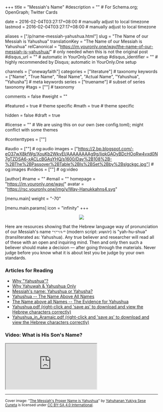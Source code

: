 +++
title = "Messiah's Name"
#description = ""  # For Schema.org; OpenGraph; Twitter Cards

date = 2016-02-04T03:27:17+08:00                          # manually adjust to local timezone
lastmod = 2016-02-04T03:27:17+08:00                          # manually adjust to local timezone

aliases = ["/p/name-messiah-yahushua.html"]
slug = "The Name of our Messiah is Yahushua"
translationKey = "The Name of our Messiah is Yahushua"
relCanonical = "https://im.youronly.one/way/the-name-of-our-messiah-is-yahushua/"                           # only needed when this is not the original post
#disqus_url = ""                                                    # automatic in YourOnly.One setup
#disqus_identifier = ""                                             # highly recommended by Disqus; automatic in YourOnly.One setup

channels = ["onewayfaith"]
categories = ["literature"]                           # taxonomy
keywords = ["Name", "True Name", "Real Name", "Actual Name", "Yahushua", "Yahusha"]                             # meta keywords
series = ["truename"]                               # subset of series taxonomy
#tags = [""]                                 # taxonomy

comments = false
#weight = ""

#featured = true                              # theme specific
#math = true                                  # theme specific

hidden = false
#draft = true

#license = ""                                 # We are using this on our own (see config.toml); might conflict with some themes

#contenttypes = [""]

#audio = [""]                                 # og:audio
images = ["https://2.bp.blogspot.com/-eO37wX8kfWg/XouKb2WkvEI/AAAAAAAAg9g/IiqkGAOyBDcHOoRw4vxd0N7gTZDSA6-xACLcBGAsYHQ/s1600/Day%2B108%2B-%2BThe%2BPassover%2BTable%2BIs%2BSet%2Bby%2Bslgckgc.jpg"]    # og:images
#videos = [""]                                # og:video

[author]
#name = ""
#email = ""
homepage = "https://im.youronly.one/way/"
avatar = "https://rsc.youronly.one/img/y/Way-Hanukkahns4.svg"

[menu.main]
weight = "-70"

[menu.main.params]
icon = "infinity"
+++
<div class="separator" style="clear: both; text-align: center;">
  <a href="https://4.bp.blogspot.com/--GxZA64O0cU/Xc-ZU881_iI/AAAAAAAAeiE/jTpamqrVP5UYL1UIlTMm8Ze_k3pcmXzWgCPcBGAYYCw/s1600/Yahushua-infographic-CC_BY-SA_4.0_International_by_1way.faith.jpg" imageanchor="1" style="margin-left: 1em; margin-right: 1em;"><img loading="lazy" border="0" src="https://4.bp.blogspot.com/--GxZA64O0cU/Xc-ZU881_iI/AAAAAAAAeiE/jTpamqrVP5UYL1UIlTMm8Ze_k3pcmXzWgCPcBGAYYCw/s1600/Yahushua-infographic-CC_BY-SA_4.0_International_by_1way.faith.jpg" data-original-width="1000" data-original-height="750" /></a>
</div>

<p>Here are resources showing that the Hebrew language way of pronunciation of our Messiah's name <bdi dir="rtl" lang="hbo">𐤉𐤄𐤅𐤔𐤅𐤏</bdi> (modern script: <bdi dir="rtl" lang="he">יהושוע</bdi>) is "yah-hu-shua" (transliterated as: Yahushua). Any true believer and researcher will read all of these with an open and inquiring mind. Then and only then such a believer should make a decision — after going through the materials. Never judge before you know what it is about lest you be judge by your own standards.</p>

<!--more-->

<h3>Articles for Reading</h3>
<ul class="custom_liststyle checkmark-heavy list-red">
  <li><a href="https://www.eliyah.com/yahushua.html" rel="noopener noreferrer external nofollow">Why "Yahushua"?</a></li>
  <li><a href="https://www.worldslastchance.com/why-yahuwah-a-yahushua-only.html" rel="noopener noreferrer external nofollow">Why Yahuwah &amp; Yahushua Only</a></li>
  <li><a href="https://im.youronly.one/way/messiahs-name-yahushua-or-yahusha-201634/" rel="me noopener noreferrer">Messiah's name: Yahushua or Yahusha?</a></li>
  <li><a href="https://ha-shem.followersofyah.com/Part2.html" rel="noopener noreferrer external nofollow">Yahushua -- The Name Above All Names</a></li>
  <li><a href="https://www.yahuwah.co.uk/The-Evidence-for-Yahushua.html" rel="noopener noreferrer external nofollow">The Name above all Names -- The Evidence for Yahushua</a></li>
  <li><a href="https://www.yahuyahweh.org/eaoy/pdf/Yahushua.pdf" rel="noopener noreferrer external nofollow">Yahushua.pdf (right-click and 'save as' to download and view the Hebrew characters correctly)</a></li>
  <li><a href="https://www.yahuyahweh.org/eaoy/pdf/yahushua_in_aramaic.pdf" rel="noopener noreferrer external nofollow">Yahushua_in_Aramaic.pdf (right-click and 'save as' to download and view the Hebrew characters correctly)</a></li>
</ul>

<h3>Video: What is His Son's Name?</h3>
<div class="responsive_embedframe"><iframe anonymous src="https://www.youtube-nocookie.com/embed/NcDOmOOQTtA" allowfullscreen="allowfullscreen"></iframe></div>

<hr/>

<div class="header_attribution">
  <footer class="attribution_copyright">
    <p xmlns:dct="http://purl.org/dc/terms/" xmlns:vcard="http://www.w3.org/2001/vcard-rdf/3.0#">
      <small>Cover image: "<a href="https://4.bp.blogspot.com/--GxZA64O0cU/Xc-ZU881_iI/AAAAAAAAeiE/jTpamqrVP5UYL1UIlTMm8Ze_k3pcmXzWgCPcBGAYYCw/s1600/Yahushua-infographic-CC_BY-SA_4.0_International_by_1way.faith.jpg" rel="dct:title noopener external nofollow" referrerpolicy="strict-origin-when-cross-origin">The Messiah's Proper Name is Yahushua</a>" by <a href="https://iam.youronly.one" rel="dct:creator noopener external nofollow" referrerpolicy="strict-origin-when-cross-origin">Yahuhanan Yukiya Sese Cuneta</a> is licensed under <a href="https://creativecommons.org/licenses/by-sa/4.0/" rel="license noopener external nofollow" referrerpolicy="strict-origin-when-cross-origin">CC BY-SA 4.0 International</a>.</small>
    </p>
  </footer>
</div>
